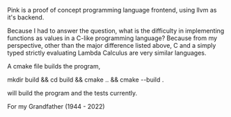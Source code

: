 Pink is a proof of concept programming language frontend, using llvm as it's backend.

Because I had to answer the question, what is the difficulty in implementing functions as values
in a C-like programming language? Because from my perspective, other than the major difference
listed above, C and a simply typed strictly evaluating Lambda Calculus are very similar languages.

A cmake file builds the program,

mkdir build &&
cd build  &&
cmake .. &&
cmake --build . 

will build the program and the tests currently.


For my Grandfather (1944 - 2022)



